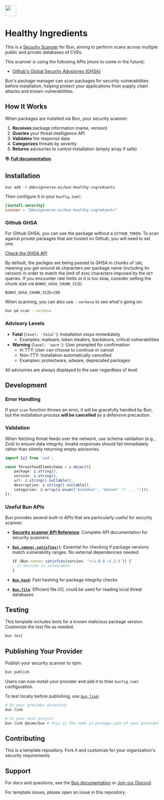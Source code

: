 <img src="https://bun.com/logo.png" height="36" />

# Healthy Ingredients

This is a [Security Scanner](https://bun.com/docs/install/security-scanner-api) for Bun, aiming to perform scans across multiple public and private databases of CVEs.

This scanner is using the following APIs (more to come in the future):

- [Github's Global Security Advsiories (GHSA)](https://docs.github.com/en/rest/security-advisories/global-advisories?apiVersion=2022-11-28#list-global-security-advisories)

Bun's package manager can scan packages for security vulnerabilities before installation, helping protect your applications from supply chain attacks and known vulnerabilities.

## How It Works

When packages are installed via Bun, your security scanner:

1. **Receives** package information (name, version)
2. **Queries** your threat intelligence API
3. **Validates** the response data
4. **Categorizes** threats by severity
5. **Returns** advisories to control installation (empty array if safe)

📚 [**Full documentation**](https://bun.com/docs/install/security-scanner-api)

## Installation

```bash
bun add -d @designverse-ai/bun-healthy-ingredients
```

Then configure it in your `bunfig.toml`:

```toml
[install.security]
scanner = "@designverse-ai/bun-healthy-ingredients"
```

### Github GHSA

For Github GHSA, you can use the package without a `GITHUB_TOKEN`. To scan against private packages that are hosted on Github, you will need to set one.

[Check the GHSA API](https://docs.github.com/en/rest/security-advisories/global-advisories?apiVersion=2022-11-28#list-global-security-advisories)

By default, the packges are being passed to GHSA in chunks of `100`, meaning you get around `80` characters per package name (including its version) in order to match the limit of `8192` characters imposed by the `GET` queries. If you encounter rate limits or it is too slow, consider setting the chunk size via `BUNHI_GHSA_CHUNK_SIZE`:

```env
BUNHI_GHSA_CHUNK_SIZE=200
```

When scanning, you can also use `--verbose` to see what's going on:

```bash
bun pm scan --verbose
```

### Advisory Levels

- **Fatal** (`level: 'fatal'`): Installation stops immediately
  - Examples: malware, token stealers, backdoors, critical vulnerabilities
- **Warning** (`level: 'warn'`): User prompted for confirmation
  - In TTY: User can choose to continue or cancel
  - Non-TTY: Installation automatically cancelled
  - Examples: protestware, adware, deprecated packages

All advisories are always displayed to the user regardless of level.

## Development

### Error Handling

If your `scan` function throws an error, it will be gracefully handled by Bun, but the installation process **will be cancelled** as a defensive precaution.

### Validation

When fetching threat feeds over the network, use schema validation
(e.g., Zod) to ensure data integrity. Invalid responses should fail immediately
rather than silently returning empty advisories.

```typescript
import {z} from 'zod';

const ThreatFeedItemSchema = z.object({
	package: z.string(),
	version: z.string(),
	url: z.string().nullable(),
	description: z.string().nullable(),
	categories: z.array(z.enum(['backdoor', 'botnet' /* ... */])),
});
```

### Useful Bun APIs

Bun provides several built-in APIs that are particularly useful for security scanner:

- [**Security scanner API Reference**](https://bun.com/docs/install/security-scanner-api): Complete API documentation for security scanners
- [**`Bun.semver.satisfies()`**](https://bun.com/docs/api/semver): Essential for checking if package versions match vulnerability ranges. No external dependencies needed.

  ```typescript
  if (Bun.semver.satisfies(version, '>=1.0.0 <1.2.5')) {
  	// Version is vulnerable
  }
  ```

- [**`Bun.hash`**](https://bun.com/docs/api/hashing#bun-hash): Fast hashing for package integrity checks
- [**`Bun.file`**](https://bun.com/docs/api/file-io): Efficient file I/O, could be used for reading local threat databases

## Testing

This template includes tests for a known malicious package version.
Customize the test file as needed.

```bash
bun test
```

## Publishing Your Provider

Publish your security scanner to npm:

```bash
bun publish
```

Users can now install your provider and add it to their `bunfig.toml` configuration.

To test locally before publishing, use [`bun link`](https://bun.sh/docs/cli/link):

```bash
# In your provider directory
bun link

# In your test project
bun link @acme/bun # this is the name in package.json of your provider
```

## Contributing

This is a template repository. Fork it and customize for your organization's
security requirements.

## Support

For docs and questions, see the [Bun documentation](https://bun.com/docs/install/security-scanner-api) or [Join our Discord](https://bun.com/discord).

For template issues, please open an issue in this repository.
